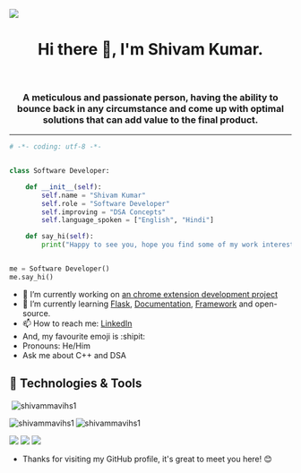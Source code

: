 ![](https://komarev.com/ghpvc/?username=shivammavihs1&label=This+profile+hits+to)
# <h1 align="center">Hi there 👋, I'm Shivam Kumar.</h1>
</br>
<h3 align="center">A meticulous and passionate person, having the ability to bounce back in any circumstance and come up with optimal solutions that can add value to the final product.</h3>

<hr>

```python
# -*- coding: utf-8 -*-


class Software Developer:

    def __init__(self):
        self.name = "Shivam Kumar"
        self.role = "Software Developer"
        self.improving = "DSA Concepts"
        self.language_spoken = ["English", "Hindi"]

    def say_hi(self):
        print("Happy to see you, hope you find some of my work interesting.")


me = Software Developer()
me.say_hi()
```

- 🔭 I’m currently working on [an chrome extension development project](https://github.com/shivammavihs1/green-earth)
- 🌱 I’m currently learning [Flask](https://github.com/shivammavihs1/webApp-using-flask), [Documentation](https://flask.palletsprojects.com/en/2.1.x/), [Framework](https://www.fullstackpython.com/flask.html) and open-source.
- 📫 How to reach me: [LinkedIn](https://www.linkedin.com/in/shivamkumar0611/)
- And, my favourite emoji is :shipit:
- Pronouns: He/Him
- Ask me about C++ and DSA

## 🔧 Technologies & Tools

<p>&nbsp;<img align="center" src="https://github-readme-stats.vercel.app/api?username=shivammavihs1&theme=algolia&count_private=false&show_icons=true" alt="shivammavihs1" /></p>
<p><img align="left" src="https://github-readme-stats.vercel.app/api/top-langs?username=shivammavihs1&langs_count=10&layout=compact&theme=algolia" alt="shivammavihs1" /></p>
<p><img align="center" src="https://github-readme-streak-stats.herokuapp.com/?user=shivammavihs1&theme=algolia" alt="shivammavihs1" /></p>

![](https://img.shields.io/badge/Code-C%2B%2B-red)
![](https://img.shields.io/badge/Editor-VS_Code-informational?style=flat&logo=visual-studio-code&logoColor=white&color=6aa6f8)
![](https://img.shields.io/badge/status-single-blue)

- Thanks for visiting my GitHub profile, it's great to meet you here! 😊
